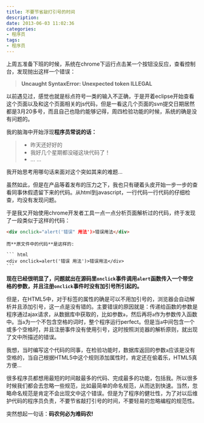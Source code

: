 ```yaml
---
title: 不要节省敲打引号的时间
description: 
date: 2013-06-03 11:02:36
categories:
- 程序员
tags:
- 程序员
---
```



上周五准备下班的时候，系统在chrome下运行点击某一个按钮没反应，查看控制台，发现抛出这样一个错误：

> **Uncaught SyntaxError: Unexpected token ILLEGAL**

以前遇见过，感觉也就是标点符号一类的输入不正确，于是开着eclipse开始查看这个页面以及和这个页面相关的js代码，但是一看这几个页面的svn提交日期居然都是3月20多号，而且自己也隐约能够记得，周四检验功能的时候，系统的确是没有问题的。

我的脑海中开始浮现**程序员常说的话：**

> *   昨天还好好的
> *   我好几个星期都没碰这块代码了！
> *   … …

我开始思考用哪句话来面对这个突如其来的难题…

虽然如此，但是在产品等着发布的压力之下，我也只有硬着头皮开始一步一步的查看同事休假遗留下来的代码。从html到javascript，一行代码一行代码的仔细检查，均没有发现问题。

于是我又开始使用chrome开发者工具一点一点分析页面解析过的代码，终于发现了一段类似于这样的代码：

   ``` html
   <div onclick="alert('错误" 用法')>错误用法</div>
   ```

    而**原文件中的代码**是这样的:

    ``` html
    <div onclick=alert('错误 用法')>错误用法</div>
    ```

**现在已经很明显了，问题就出在源码里`onclick`事件调用`alert`函数传入一个带空格的参数，并且注册`onclick`事件时没有加引号所引起的。**

但是，在HTML5中，对于标签的属性的确是可以不用加引号的，浏览器会自动解析并且添加引号，这一点是没有错的。主要错误的原因就是：传递给函数的参数是程序通过ajax请求，从数据库中获取的，比如参数`a`，然后再将`a`作为参数传入函数中。当`a`为一个不包含空格的词时，整个程序运行perfect。但是当`a`中间包含一个或多个空格时，并且注册事件没有使用引号，这时按照浏览器的解析原则，就出现了文中所描述的错误。

我想，当时编写这个代码的同事，在检验功能时，数据库返回的参数`a`应该是没有空格的，当自己根据HTML5中这个规则添加属性时，肯定还在偷着乐，HTML5真方便…

很多程序员都想用最短的时间敲最多的代码、完成最多的功能，包括我。所以很多时候我们都会去忽略一些规范，比如最简单的命名规范，从而达到快速。当然，忽略命名规范是肯定不会出现文中这个错误。但是为了程序的健壮性，为了对以后维护代码的程序员负责，不要节省敲打引号的时间，不要轻易的忽略编程的规范性。

突然想起一句话：**码农何必为难码农!**